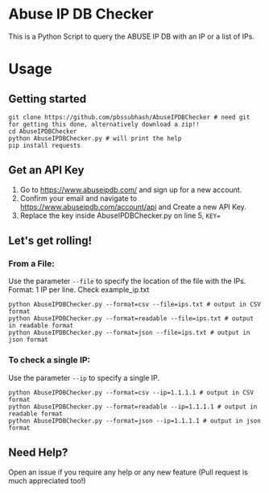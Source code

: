 # Abuse IP DB Checker
This is a Python Script to query the ABUSE IP DB with an IP or a list of IPs.

# Usage 

## Getting started
```
git clone https://github.com/pbssubhash/AbuseIPDBChecker # need git for getting this done, alternatively download a zip!!
cd AbuseIPDBChecker
python AbuseIPDBChecker.py # will print the help
pip install requests 
```
## Get an API Key 
1. Go to https://www.abuseipdb.com/ and sign up for a new account.
2. Confirm your email and navigate to https://www.abuseipdb.com/account/api and Create a new API Key.
3. Replace the key inside AbuseIPDBChecker.py on line 5, `KEY=`

## Let's get rolling!
### From a File:
Use the parameter `--file` to specify the location of the file with the IPs. Format: 1 IP per line. Check example_ip.txt
```
python AbuseIPDBChecker.py --format=csv --file=ips.txt # output in CSV format
python AbuseIPDBChecker.py --format=readable --file=ips.txt # output in readable format
python AbuseIPDBChecker.py --format=json --file=ips.txt # output in json format
```
### To check a single IP:
Use the parameter `--ip` to specify a single IP.
```
python AbuseIPDBChecker.py --format=csv --ip=1.1.1.1 # output in CSV format
python AbuseIPDBChecker.py --format=readable --ip=1.1.1.1 # output in readable format
python AbuseIPDBChecker.py --format=json --ip=1.1.1.1 # output in json format
```

## Need Help? 
Open an issue if you require any help or any new feature (Pull request is much appreciated too!)
